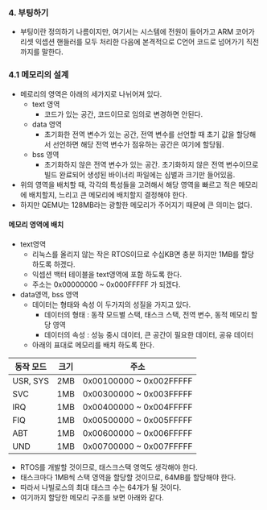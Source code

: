 ### 4. 부팅하기
- 부팅이란 정의하기 나름이지만, 여기서는 시스템에 전원이 들어가고 ARM 코어가 리셋 익셉션 핸들러를 모두 처리한 다음에 본격적으로 C언어 코드로 넘어가기 직전 까지를 말한다.

### 4.1 메모리의 설계
- 메로리의 영역은 아래의 세가지로 나뉘어져 있다.
	- text 영역
		- 코드가 있는 공간, 코드이므로 임의로 변경하면 안된다.
	- data 영역
		- 초기화한 전역 변수가 있는 공간, 전역 변수를 선언할 때 초기 값을 할당해서 선언하면 해당 전역 변수가 점유하는 공간은 여기에 할당됨.
	- bss 영역
		- 초기화하지 않은 전역 변수가 있는 공간. 초기화하지 않은 전역 변수이므로 빌드 완료되어 생성된 바이너리 파일에는 심벌과 크기만 들어있음.
- 위의 영역을 배치할 때, 각각의 특성들을 고려해서 해당 영역을 빠르고 적은 메모리에 배치할지,  느리고 큰 메모리에 배치할지 결정해야 한다.
- 하지만 QEMU는 128MB라는 광할한 메모리가 주어지기 때문에 큰 의미는 없다.

#### 메모리 영역에 배치
- text영역
	- 리눅스를 올리지 않는 작은 RTOS이므로 수십KB면 충분 하지만 1MB를 할당 하도록 하겠다.
	- 익셉션 백터 테이블을 text영역에 포함 하도록 한다.
	- 주소는 0x00000000 ~ 0x000FFFFF 가 되겠다.
- data영역, bss 영역
	- 데이터는 형태와 속성 이 두가지의 성질을 가지고 있다.
		- 데이터의 형태 : 동작 모드별 스택, 태스크 스택, 전역 변수, 동적 메모리 할당 영역
		- 데이터의 속성 : 성능 중시 데이터, 큰 공간이 필요한 데이터, 공유 데이터
	- 아래의 표대로 메모리를 배치 하도록 한다.
	
|동작 모드|크기|주소|
|--|--|--|
|USR, SYS|2MB|0x00100000 ~ 0x002FFFFF|
|SVC|1MB|0x00300000 ~ 0x003FFFFF |
|IRQ|1MB|0x00400000 ~ 0x004FFFFF |
|FIQ|1MB|0x00500000 ~ 0x005FFFFF |
|ABT|1MB|0x00600000 ~ 0x006FFFFF |
|UND|1MB|0x00700000 ~ 0x007FFFFF |

- RTOS를 개발할 것이므로, 태스크스택 영역도 생각해야 한다.
- 태스크마다 1MB씩 스택 영역을 할당할 것이므로, 64MB를 할당해야 한다.
- 따라서 나빌로스의 최대 태스크 수는 64개가 될 것이다.
- 여기까지 할당한 메모리 구조를 보면 아래와 같다.

<!--stackedit_data:
eyJoaXN0b3J5IjpbMTUwMzU2NTg5MF19
-->
